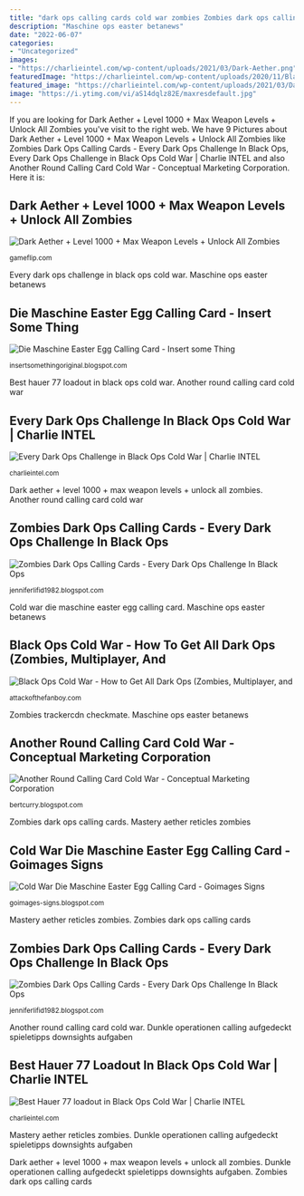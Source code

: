 ```yaml
---
title: "dark ops calling cards cold war zombies Zombies dark ops calling cards"
description: "Maschine ops easter betanews"
date: "2022-06-07"
categories:
- "Uncategorized"
images:
- "https://charlieintel.com/wp-content/uploads/2021/03/Dark-Aether.png"
featuredImage: "https://charlieintel.com/wp-content/uploads/2020/11/Black-Ops-Cold-War-Screen-Shot-11-12-20-8.58-AM.png"
featured_image: "https://charlieintel.com/wp-content/uploads/2021/03/Dark-Aether.png"
image: "https://i.ytimg.com/vi/aS14dqlz82E/maxresdefault.jpg"
---
```


If you are looking for Dark Aether + Level 1000 + Max Weapon Levels + Unlock All Zombies you've visit to the right web. We have 9 Pictures about Dark Aether + Level 1000 + Max Weapon Levels + Unlock All Zombies like Zombies Dark Ops Calling Cards - Every Dark Ops Challenge In Black Ops, Every Dark Ops Challenge in Black Ops Cold War | Charlie INTEL and also Another Round Calling Card Cold War - Conceptual Marketing Corporation. Here it is:

## Dark Aether + Level 1000 + Max Weapon Levels + Unlock All Zombies

![Dark Aether + Level 1000 + Max Weapon Levels + Unlock All Zombies](https://production-gameflipusercontent.fingershock.com/us-east-1:20f69945-0762-4e2c-a36d-43dc712e3419/f84a4239-5714-495e-a7d8-bb623e9adf9c/129dd040-103c-4a7a-9801-1e7184a16405 "Cold war die maschine easter egg calling card")

<small>gameflip.com</small>

Every dark ops challenge in black ops cold war. Maschine ops easter betanews

## Die Maschine Easter Egg Calling Card - Insert Some Thing

![Die Maschine Easter Egg Calling Card - Insert some Thing](https://i.ytimg.com/vi/aS14dqlz82E/maxresdefault.jpg "Die maschine easter egg calling card")

<small>insertsomethingoriginal.blogspot.com</small>

Best hauer 77 loadout in black ops cold war. Another round calling card cold war

## Every Dark Ops Challenge In Black Ops Cold War | Charlie INTEL

![Every Dark Ops Challenge in Black Ops Cold War | Charlie INTEL](https://charlieintel.com/wp-content/uploads/2020/11/Black-Ops-Cold-War-Screen-Shot-11-12-20-8.58-AM.png "Zombies trackercdn checkmate")

<small>charlieintel.com</small>

Dark aether + level 1000 + max weapon levels + unlock all zombies. Another round calling card cold war

## Zombies Dark Ops Calling Cards - Every Dark Ops Challenge In Black Ops

![Zombies Dark Ops Calling Cards - Every Dark Ops Challenge In Black Ops](https://i.ytimg.com/vi/-TAtigJenp4/maxresdefault.jpg "Another round calling card cold war")

<small>jenniferlifid1982.blogspot.com</small>

Cold war die maschine easter egg calling card. Maschine ops easter betanews

## Black Ops Cold War - How To Get All Dark Ops (Zombies, Multiplayer, And

![Black Ops Cold War - How to Get All Dark Ops (Zombies, Multiplayer, and](https://attackofthefanboy.com/wp-content/uploads/2020/11/Call-of-Duty-Black-Ops-Cold-War-Dark-Ops-260x146.jpg "Black ops cold war")

<small>attackofthefanboy.com</small>

Zombies trackercdn checkmate. Maschine ops easter betanews

## Another Round Calling Card Cold War - Conceptual Marketing Corporation

![Another Round Calling Card Cold War - Conceptual Marketing Corporation](https://petrofilm.com/yahoo_site_admin/assets/images/I_Gulf_News_May_2002_Petronews.273115442_std.jpg "Zombies dark ops calling cards")

<small>bertcurry.blogspot.com</small>

Zombies dark ops calling cards. Mastery aether reticles zombies

## Cold War Die Maschine Easter Egg Calling Card - Goimages Signs

![Cold War Die Maschine Easter Egg Calling Card - Goimages Signs](https://cdn1.dotesports.com/wp-content/uploads/2020/11/27121233/DieMaschineRound50Nov2020.jpeg "Dunkle operationen calling aufgedeckt spieletipps downsights aufgaben")

<small>goimages-signs.blogspot.com</small>

Mastery aether reticles zombies. Zombies dark ops calling cards

## Zombies Dark Ops Calling Cards - Every Dark Ops Challenge In Black Ops

![Zombies Dark Ops Calling Cards - Every Dark Ops Challenge In Black Ops](https://trackercdn.com/ghost/images/2020/11/151126_ui_icon_callingcard_zm_darkops_checkmate_final.png "Zombies trackercdn checkmate")

<small>jenniferlifid1982.blogspot.com</small>

Another round calling card cold war. Dunkle operationen calling aufgedeckt spieletipps downsights aufgaben

## Best Hauer 77 Loadout In Black Ops Cold War | Charlie INTEL

![Best Hauer 77 loadout in Black Ops Cold War | Charlie INTEL](https://charlieintel.com/wp-content/uploads/2021/03/Dark-Aether.png "Maschine ops easter betanews")

<small>charlieintel.com</small>

Mastery aether reticles zombies. Dunkle operationen calling aufgedeckt spieletipps downsights aufgaben

Dark aether + level 1000 + max weapon levels + unlock all zombies. Dunkle operationen calling aufgedeckt spieletipps downsights aufgaben. Zombies dark ops calling cards
